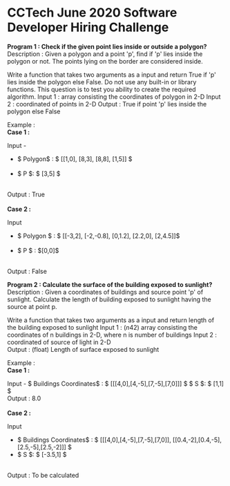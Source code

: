 # CCTech June 2020 Software Developer Hiring Challenge

<b>Program 1 : Check if the given point lies inside or outside a polygon?</b><br>
Description : Given a polygon and a point 'p', find if 'p' lies inside the polygon or not. The points lying on the border are considered inside.

	
Write a function that takes two arguments as a input and return True if 'p' lies inside the polygon else False.
Do not use any built-in or library functions. This question is to test you ability to create the required algorithm.
Input 1 : array consisting the coordinates of polygon in 2-D
Input 2 : coordinated of points in 2-D
Output : True if point 'p' lies inside the polygon else False

Example :
<br>
<b>Case 1 :</b>

Input -
<ul><li>$ Polygon$ : $ [[1,0], [8,3], [8,8], [1,5]] $</li><br>
<li>$ P $: $ [3,5] $</li></ul>
<br>Output : True<br>
<br>
<b>Case 2 :</b>

Input
<ul><li>$ Polygon $ : $ [[-3,2], [-2,-0.8], [0,1.2], [2.2,0], [2,4.5]]$</li><br>
<li>$ P $ : $[0,0]$</li></ul>
<br>Output : False<br>



<b>Program 2 : Calculate the surface of the building exposed to sunlight?</b><br>
Description : Given a coordinates of buildings and source point 'p' of sunlight. Calculate the length of building exposed to sunlight having the source at point p.




Write a function that takes two arguments as a input and return length of the building exposed to sunlight
Input 1 : $(n42)$ array consisting the coordinates of n buildings in 2-D, where n is number of buildings
Input 2 : coordinated of source of light in 2-D
<br>Output : (float) Length of surface exposed to sunlight

Example :
<br>
<b>Case 1 :</b>

Input -
$ Buildings Coordinates$ : $ [[[4,0],[4,-5],[7,-5],[7,0]]] $
$ S $: $ [1,1] $
<br>Output : 8.0<br>
<br>
<b>Case 2 :</b>

Input
<ul><li>$ Buildings Coordinates$ : $ [[[4,0],[4,-5],[7,-5],[7,0]], [[0.4,-2],[0.4,-5],[2.5,-5],[2.5,-2]]] $</li>
	<li>$ S $: $ [-3.5,1] $</li></ul>
<br>Output : To be calculated
